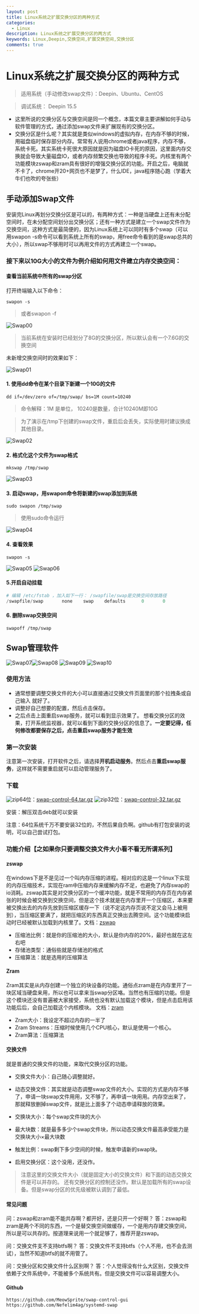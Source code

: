 ```yaml
---
layout: post
title: Linux系统之扩展交换分区的两种方式
categories:
  - Linux
description: Linux系统之扩展交换分区的两方式
keywords: Linux,Deepin,交换空间,扩展交换空间,交换分区
comments: true
---
```



# Linux系统之扩展交换分区的两种方式
> 适用系统（手动修改swap文件）：Deepin、Ubuntu、CentOS

> 调试系统： Deepin 15.5


* 这里所说的交换分区与交换空间是同一个概念，本篇文章主要讲解如何手动与软件管理的方式，通过添加swap文件来扩展现有的交换分区。
* 交换分区是什么呢？其实就是类似windows的虚拟内存，在内存不够的时候，用磁盘临时保存部分内存。常常有人说用chrome或者java程序，内存不够，系统卡死。其实系统卡死很大原因就是因为磁盘IO卡死的原因，这里面内存交换就会导致大量磁盘IO，或者内存频繁交换也导致的程序卡死。内核里有两个功能模块zswap和zram具有很好的增强交换分区的功能。开启之后，电脑就不卡了，chrome开20+网页也不是梦了，什么IDE，java程序随心跑（学着大牛们也吹的夸张些）

## 手动添加Swap文件
安装完Linux再划分交换分区是可以的，有两种方式：一种是当硬盘上还有未分配空间时，在未分配空间划分出交换分区；还有一种方式是建立一个swap文件作为交换空间，这种方式是最简便的，因为Linux系统上可以同时有多个swap（可以用swapon -s命令可以看到系统上所有的swap，用free命令看到的是swap总共的大小），所以swap不够用时可以再用文件的方式再建立一个swap。

### 接下来以10G大小的文件为例介绍如何用文件建立内存交换空间：
#### 查看当前系统中所有的swap分区
打开终端输入以下命令：
```
swapon -s
```
>或者swapon -f


![Swap00](/images/posts/Linux/Swap00.png)

> 当前系统在安装时已经划分了8G的交换分区，所以默认会有一个7.6G的交换空间

未新增交换空间时的效果如下：

![Swap01](/images/posts/Linux/Swap01.png)

#### 1. 使用dd命令在某个目录下新建一个10G的文件
```
dd if=/dev/zero of=/tmp/swap/ bs=1M count=10240
```
> 命令解释：1M 是单位， 10240是数量，合计10240M即10G

>为了演示在/tmp下创建的swap文件，重启后会丢失，实际使用时建议换成其他目录。 

![Swap02](/images/posts/Linux/Swap02.png)

#### 2. 格式化这个文件为swap格式
```
mkswap /tmp/swap
```
![Swap03](/images/posts/Linux/Swap03.png)

#### 3. 启动swap，用swapon命令将新建的swap添加到系统
```
sudo swapon /tmp/swap
```
>使用sudo命令运行

![Swap04](/images/posts/Linux/Swap04.png)
#### 4. 查看效果
```
swapon -s
```
![Swap05](/images/posts/Linux/Swap05.png)
![Swap06](/images/posts/Linux/Swap06.png)

#### 5.开启自动挂载
```python
# 编辑 /etc/fstab ，加入如下一行： /swapfile/swap是交换空间存放路径
/swapfile/swap       none    swap    defaults      0       0
```

#### 6. 删除swap交换空间
```
swapoff /tmp/swap
```

## Swap管理软件
![Swap07](/images/posts/Linux/Swap07.png)![Swap08](/images/posts/Linux/Swap08.png)
![Swap09](/images/posts/Linux/Swap09.png)
![Swap10](/images/posts/Linux/Swap10.png)

### 使用方法
* 通常想要调整交换文件的大小可以直接通过交换文件页面里的那个拉拽条或自己输入 就好了。
* 调整好自己想要的配置，然后点击保存。
* 之后点击上面重启swap服务，就可以看到显示效果了。
想看交换分区的效果，打开系统监视器，就可以看到下面的交换分区的信息了。**一定要记得，任何修改都要保存之后，点击重启swap服务才能生效**

### 第一次安装
注意第一次安装，打开软件之后，请选择**开机启动服务**。然后点击**重启swap服务**，这样就不需要重启就可以启动管理服务了。

### 下载

![zip](/images/posts/Linux/zip.gif)64位：[swap-control-64.tar.gz](/images/posts/Linux/swap-control-64.tar.gz)
![zip](/images/posts/Linux/zip.gif)32位：[swap-control-32.tar.gz](/images/posts/Linux/swap-control-32.tar.gz)

安装：解压双击deb就可以安装

注意：64位系统千万不要安装32位的，不然后果自负啊。github有打包安装的说明，可以自己尝试打包。
### 功能介绍【之如果你只要调整交换文件大小看不看无所谓系列】
#### zswap
在windows下是不是见过一个叫内存压缩的进程。相对应的这是一个linux下实现的内存压缩技术，实现在ram中压缩内存来缓解内存不足，也避免了内存swap的io消耗。zswap其实是对交换分区的一个缓冲功能，就是不常用的内存页在内存紧张的时候会被交换到交换空间，但是这个技术就是在内存里开一个压缩区，本来要被交换出去的内存先放到压缩区缓存一下（说不定这内存页说不定又会马上被用到），当压缩区要满了，就把压缩区的东西真正交换出去腾空间。这个功能模块启动时已经被默认加载到内核里了。文档：[zswap](/images/posts/Linux/zswap.txt)

* 压缩池比例：就是你的压缩池的大小，默认是你内存的20%，最好也就在这左右吧
* 存储池类型：通俗些就是存储池的格式
* 压缩算法：就是选用的压缩算法


#### Zram
Zram其实是从内存创建一个独立的块设备的功能。通俗点zram是在内存里开了一块区域当硬盘来用，所以也可以拿来当swap分区咯。当然也有压缩的功能。但是这个模块还没有普遍被大家接受，系统也没有默认加载这个模块，但是点击启用该功能后后，会自己加载这个内核模块。
文档：[zram](/images/posts/Linux/zram.txt)

* Zram大小：我设定不超过内存的一半了
* Zram Streams：压缩时候使用几个CPU核心，默认是使用一个核心。
* Zram算法：压缩算法


#### 交换文件
就是普通的交换文件的功能，来取代交换分区的功能。

* 交换文件大小：自己随心调整就好。
* 动态交换文件：其实就是动态调整swap文件的大小。实现的方式是内存不够了，申请一块swap文件用用，又不够了，再申请一块用用。内存空出来了，那就释放删掉swap文件，就是比上面多了个动态申请释放的效果。

* 交换块大小：每个swap文件块的大小
* 最大块数：就是最多多少个swap文件块，所以动态交换文件最高承受能力是 交换块大小×最大块数
* 触发比例：swap剩下多少空间的时候，触发申请新的swap块。
* 启用交换分区：这个没用，还没作。

>注意这里的交换文件大小（就是固定大小的交换文件）和下面的动态交换文件是可以并存的。
还有交换分区的控制还没作。默认是加载所有的swap设备。但是swap分区的优先级被默认调到了最低。

#### 常见问题
问：zswap和zram能不能共存啊？都开好，还是只开一个好啊？
答：zswap和zram是两个不同的东西，一个是替交换空间做缓存，一个是用内存建交换空间，所以是可以共存的。按道理来说用一个就足够了，推荐开是zswap。

问：交换文件支不支持btfs啊？
答：交换文件不支持btfs（个人不用，也不会去测试），当然不知道btfs的就不用管了。

问：交换分区和交换文件什么区别啊？
答：个人觉得没有什么大区别，交换文件依赖于文件系统中，不能被多个系统共有。但是交换文件可以容易调整大小。

#### Github

    https://github.com/MeowSprite/swap-control-gui
    https://github.com/Nefelim4ag/systemd-swap

